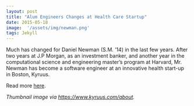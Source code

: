 ```yaml
---
layout: post
title: "Alum Engineers Changes at Health Care Startup"
date: 2015-05-18
image:  '/assets/img/newman.png'
tags: Jekyll
---
```


Much has changed for Daniel Newman (S.M. ’14) in the last few years. After two years at J.P Morgan, as an investment banker, and another year in the computational science and engineering master’s program at Harvard,  Mr. Newman has become a software engineer at an innovative health start-up in Boston, Kyruus.

Read more [here](https://iacs.seas.harvard.edu/news/alum-engineers-changes-healthcare-start).

*Thumbnail image via https://www.kyruus.com/about.*